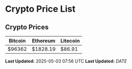 # Crypto Price List

## Crypto Prices
| Bitcoin | Ethereum | Litecoin |
| ------- | -------- | -------- |
| $96362 | $1828.19 | $86.91 |
**Last Updated:** 2025-05-03 07:56 UTC
**Last Updated:** $DATE$
